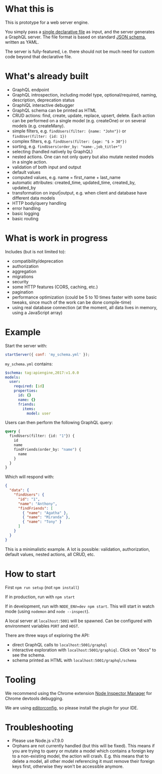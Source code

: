 # What this is

This is prototype for a web server engine.

You simply pass a [single declarative file](https://github.com/Coursio/api-engine/blob/master/examples/pet.schema.yml) as input, and the server generates a GraphQL server. The file format is based on standard [JSON schema](http://json-schema.org/), written as YAML.

The server is fully-featured, i.e. there should not be much need for custom code beyond that declarative file.

# What's already built

  - GraphQL endpoint
  - GraphQL introspection, including model type, optional/required, naming, description, deprecation status
  - GraphiQL interactive debugger
  - GraphQL schema can be printed as HTML
  - CRUD actions: find, create, update, replace, upsert, delete. Each action can be performed on a single model (e.g. createOne) or on several models (e.g. createMany).
  - simple filters, e.g. `findUsers(filter: {name: "John"})` or `findUser(filter: {id: 1})`
  - complex filters, e.g. `findUsers(filter: {age: "$ > 30"})`
  - sorting, e.g. `findUsers(order_by: "name-,job_title+")`
  - selecting (handled natively by GraphQL)
  - nested actions. One can not only query but also mutate nested models in a single action.
  - validation of both input and output
  - default values
  - computed values, e.g. name = first_name + last_name
  - automatic attributes: created_time, updated_time, created_by, updated_by
  - transformation on input|output, e.g. when client and database have different data models
  - HTTP body/query handling
  - error handling
  - basic logging
  - basic routing

# What is work in progress

Includes (but is not limited to):
  - compatibility/deprecation
  - authorization
  - aggregation
  - migrations
  - security
  - some HTTP features (CORS, caching, etc.)
  - pagination
  - performance optimization (could be 5 to 10 times faster with some basic tweaks, since much of the work can be done compile-time)
  - using real database connection (at the moment, all data lives in memory, using a JavaScript array)

# Example

Start the server with:

```javascript
startServer({ conf: 'my_schema.yml' });
```

`my_schema.yml` contains:

```yml
$schema: tag:apiengine,2017:v1.0.0
models:
  user:
    required: [id]
    properties:
      id: {}
      name: {}
      friends:
        items:
          model: user
```

Users can then perform the following GraphQL query:

```graphql
query {
  findUsers(filter: {id: "1"}) {
    id
    name
    findFriends(order_by: "name") {
      name
    }
  }
}
```

Which will respond with:

```json
{
  "data": {
    "findUsers": {
      "id": "1",
      "name": "Anthony",
      "findFriends": [
        { "name": "Agatha" },
        { "name": "Miranda" },
        { "name": "Tony" }
      ]
    }
  }
}
```

This is a minimalistic example. A lot is possible: validation, authorization, default values, nested actions, all CRUD, etc.

# How to start

First `npm run setup` (not `npm install`)

If in production, run with `npm start`

If in development, run with `NODE_ENV=dev npm start`. This will start in watch mode (using `nodemon` and `node --inspect`).

A local server at `localhost:5001` will be spawned. Can be configured with environment variables `PORT` and `HOST`.

There are three ways of exploring the API:
  - direct GraphQL calls to `localhost:5001/graphql`
  - interactive exploration with `localhost:5001/graphiql`. Click on "docs" to see the schema.
  - schema printed as HTML with `localhost:5001/graphql/schema`

# Tooling

We recommend using the Chrome extension [Node Inspector Manager](https://github.com/june07/NIM) for Chrome devtools debugging.

We are using [editorconfig](http://editorconfig.org/), so please install the plugin for your IDE.

# Troubleshooting

  - Please use Node.js v7.9.0
  - Orphans are not currently handled (but this will be fixed). This means if you are trying to query or mutate a model which contains a foreign key to a non-existing model, the action will crash. E.g. this means that to delete a model, all other model referencing it must remove their foreign keys first, otherwise they won't be accessible anymore.

